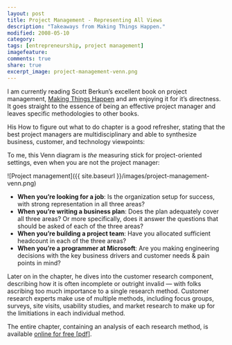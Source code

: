 ```yaml
---
layout: post
title: Project Management - Representing All Views
description: "Takeaways from Making Things Happen."
modified: 2008-05-10
category:  
tags: [entrepreneurship, project management]
imagefeature:
comments: true
share: true
excerpt_image: project-management-venn.png
---
```

I am currently reading Scott Berkun’s excellent book on project management, [Making Things Happen](http://www.scottberkun.com/making-things-happen/) and am enjoying it for it’s directness. It goes straight to the essence of being an effective project manager and leaves specific methodologies to other books.

His How to figure out what to do chapter is a good refresher, stating that the best project managers are multidisciplinary and able to synthesize business, customer, and technology viewpoints:

To me, this Venn diagram is *the* measuring stick for project-oriented settings, even when you are not the project manager:

![Project management]({{ site.baseurl }}/images/project-management-venn.png)

- **When you’re looking for a job**: Is the organization setup for success, with strong representation in all three areas?
- **When you’re writing a business plan**: Does the plan adequately cover all three areas?  Or more specifically, does it answer the questions that should be asked of each of the three areas?
- **When you’re building a project team**: Have you allocated sufficient headcount in each of the three areas?
- **When you’re a programmer at Microsoft**: Are you making engineering decisions with the key business drivers and customer needs & pain points in mind?

Later on in the chapter, he dives into the customer research component, describing how it is often incomplete or outright invalid — with folks ascribing too much importance to a single research method. Customer research experts make use of multiple methods, including focus groups, surveys, site visits, usability studies, and market research to make up for the limitiations in each individual method.

The entire chapter, containing an analysis of each research method, is available [online for free [pdf]](http://www.scottberkun.com/wp-content/uploads/2007/03/artofpmch03.pdf).